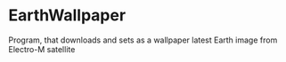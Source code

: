 EarthWallpaper
==============

Program, that downloads and sets as a wallpaper latest Earth image from Electro-M satellite
